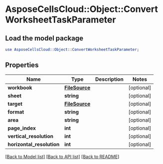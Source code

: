 # AsposeCellsCloud::Object::ConvertWorksheetTaskParameter

## Load the model package
```perl
use AsposeCellsCloud::Object::ConvertWorksheetTaskParameter;
```

## Properties
Name | Type | Description | Notes
------------ | ------------- | ------------- | -------------
**workbook** | [**FileSource**](FileSource.md) |  | [optional] 
**sheet** | **string** |  | [optional] 
**target** | [**FileSource**](FileSource.md) |  | [optional] 
**format** | **string** |  | [optional] 
**area** | **string** |  | [optional] 
**page_index** | **int** |  | [optional] 
**vertical_resolution** | **int** |  | [optional] 
**horizontal_resolution** | **int** |  | [optional] 

[[Back to Model list]](../README.md#documentation-for-models) [[Back to API list]](../README.md#documentation-for-api-endpoints) [[Back to README]](../README.md)


